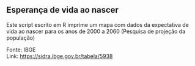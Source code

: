 ## Esperança de vida ao nascer

Este script escrito em R imprime um mapa com dados da expectativa de vida ao nascer
para os anos de 2000 a 2060 (Pesquisa de projeção da população)

Fonte: 	IBGE      
Link:		https://sidra.ibge.gov.br/tabela/5938
